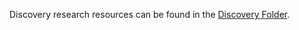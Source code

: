 Discovery research resources can be found in the [Discovery Folder](https://github.com/department-of-veterans-affairs/vets.gov-team/tree/master/Products/Identity/Personalization/Recommendations/Discovery).
